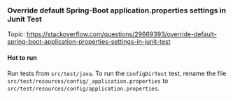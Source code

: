 ### Override default Spring-Boot application.properties settings in Junit Test
Topic: https://stackoverflow.com/questions/29669393/override-default-spring-boot-application-properties-settings-in-junit-test

#### Hot to run
Run tests from `src/test/java`.
To run the `ConfigDirTest` test, rename the file `src/test/resources/config/_application.properties` to `src/test/resources/config/application.properties`.
